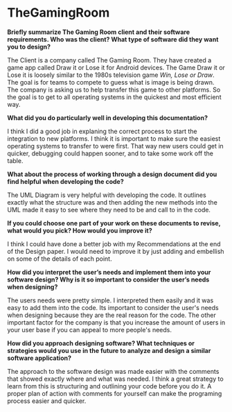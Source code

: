 # TheGamingRoom

**Briefly summarize The Gaming Room client and their software requirements. Who was the client? What type of software did they want you to design?**

  The Client is a company called The Gaming Room. They have created a game app called Draw it or Lose it for Android devices. The Game Draw it or Lose it is loosely similar to the 1980s television game _Win, Lose or Draw_. The goal is for teams to compete to guess what is image is being drawn. The company is asking us to help transfer this game to other platforms. So the goal is to get to all operating systems in the quickest and most efficient way. 

**What did you do particularly well in developing this documentation?**

  I think I did a good job in explaning the correct process to start the integration to new platforms. I think it is important to make sure the easiest operating systems to transfer to were first. That way new users could get in quicker, debugging could happen sooner, and to take some work off the table. 
  
**What about the process of working through a design document did you find helpful when developing the code?**

  The UML Diagram is very helpful with developing the code. It outlines exactly what the structure was and then adding the new methods into the UML made it easy to see where they need to be and call to in the code. 

**If you could choose one part of your work on these documents to revise, what would you pick? How would you improve it?**

  I think I could have done a better job with my Recommendations at the end of the Design paper. I would need to improve it by just adding and embellish on some of the details of each point. 

**How did you interpret the user’s needs and implement them into your software design? Why is it so important to consider the user’s needs when designing?**

  The users needs were pretty simple. I interpreted them easily and it was easy to add them into the code. Its important to consider the user's needs when designing because they are the real reason for the code. The other important factor for the company is that you increase the amount of users in your user base if you can appeal to more people's needs. 

**How did you approach designing software? What techniques or strategies would you use in the future to analyze and design a similar software application?**

  The approach to the software design was made easier with the comments that showed exactly where and what was needed. I think a great strategy to learn from this is structuring and outlining your code before you do it. A proper plan of action with comments for yourself can make the programing process easier and quicker. 
